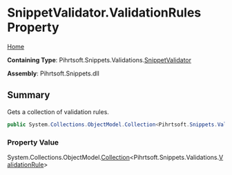 # SnippetValidator\.ValidationRules Property

[Home](../../../../../README.md)

**Containing Type**: Pihrtsoft\.Snippets\.Validations\.[SnippetValidator](../README.md)

**Assembly**: Pihrtsoft\.Snippets\.dll

## Summary

Gets a collection of validation rules\.

```csharp
public System.Collections.ObjectModel.Collection<Pihrtsoft.Snippets.Validations.ValidationRule> ValidationRules { get; }
```

### Property Value

System\.Collections\.ObjectModel\.[Collection](https://docs.microsoft.com/en-us/dotnet/api/system.collections.objectmodel.collection-1)\<Pihrtsoft\.Snippets\.Validations\.[ValidationRule](../../ValidationRule/README.md)>

